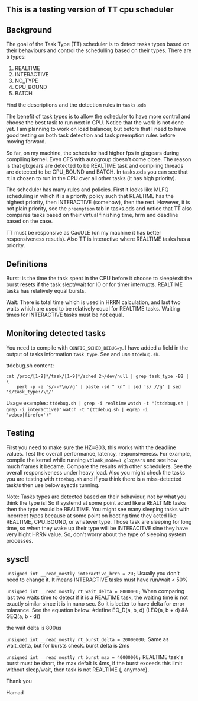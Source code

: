 This is a testing version of TT cpu scheduler
---------------------------------------------


## Background
The goal of the Task Type (TT) scheduler is to detect
tasks types based on their behaviours and control the schedulling
based on their types. There are 5 types:
1. REALTIME
2. INTERACTIVE
3. NO_TYPE
4. CPU_BOUND
5. BATCH

Find the descriptions and the detection rules in `tasks.ods`

The benefit of task types is to allow the scheduler to have
more control and choose the best task to run next in CPU.
Notice that the work is not done yet. I am planning to work on
load balancer, but before that I need to have good testing on
both task detection and task preemption rules before moving forward.

So far, on my machine, the scheduler had higher fps in glxgears during
compiling kernel. Even CFS with autogroup doesn't come close. The reason
is that glxgears are detected to be REALTIME task and compiling threads 
are detected to be CPU_BOUND and BATCH. In tasks.ods you can see that
rt is chosen to run in the CPU over all other tasks (it has high priority).

The scheduler has many rules and policies. First it looks like MLFQ scheduling
in which it is a priority policy such that REALTIME has the highest priority,
then INTERACTIVE (somehow), then the rest. However, it is not plain priority,
see the `preemption` tab in tasks.ods and notice that TT also compares tasks
based on their virtual finishing time, hrrn and deadline based on the case.

TT must be responsive as CacULE (on my machine it has better responsiveness resutls).
Also TT is interactive where REALTIME tasks has a priority.


## Definitions
Burst: is the time the task spent in the CPU before it choose to sleep/exit
       the burst resets if the task slept/wait for IO or for timer interrupts.
       REALTIME tasks has relatively equal bursts.

Wait: There is total time which is used in HRRN calculation, and last two waits
      which are used to be relatively equal for REALTIME tasks. Waiting times
      for INTERACTIVE tasks must be not equal.


## Monitoring detected tasks
You need to compile with `CONFIG_SCHED_DEBUG=y`. I have added a field in the
output of tasks information `task_type`. See and use `ttdebug.sh`.

ttdebug.sh content:
```
cat /proc/[1-9]*/task/[1-9]*/sched 2>/dev/null | grep task_type -B2 | \
	perl -p -e 's/--*\n//g' | paste -sd " \n" | sed 's/ //g' | sed 's/task_type:/\t/'
```

Usage examples:
`ttdebug.sh | grep -i realtime`
`watch -t "(ttdebug.sh | grep -i interactive)"`
`watch -t "(ttdebug.sh | egrep -i 'webco|firefox')"`


## Testing
First you need to make sure the HZ=803, this works with the deadline values.
Test the overall performance, latency, responsiveness. For example, compile
the kernel while running `vblank_mode=1 glxgears` and see how much frames it
became. Compare the results with other schedulers. See the overall responsiveness
under heavy load. Also you might check the tasks you are testing with `ttdebug.sh`
and if you think there is a miss-detected task/s then use below sysctls tunning.

Note: Tasks types are detected based on their behaviour, not by what you think
the type is! So if systemd at some point acted like a REALTIME tasks then the
type would be REALTIME. You might see many sleeping tasks with incorrect types
because at some point on booting time they acted like REALTIME, CPU_BOUND, or
whatever type. Those task are sleeping for long time, so when they wake up their
type will be INTERACITVE sine they have very hight HRRN value. So, don't worry
about the type of sleeping system processes.


## sysctl
`unsigned int __read_mostly interactive_hrrn = 2U;`
Usually you don't need to change it. It means INTERACTIVE
tasks must have run/wait < 50%

`unsigned int __read_mostly rt_wait_delta = 800000U;`
When comparing last two waits time to detect if it is a REALTIME task,
the waiting time is not exactly similar since it is in nano sec. So
it is better to have delta for error tolarance. See the equation below:
#define EQ_D(a, b, d) (LEQ(a, b + d) && GEQ(a, b - d))

the wait delta is 800us

`unsigned int __read_mostly rt_burst_delta = 2000000U;`
Same as wait_delta, but for bursts check. burst delta is 2ms


`unsigned int __read_mostly rt_burst_max = 4000000U;`
REALTIME task's burst must be short, the max defalt is 4ms, if
the burst exceeds this limit without sleep/wait, then task is not
REALTIME {, anymore}.


Thank you

Hamad

